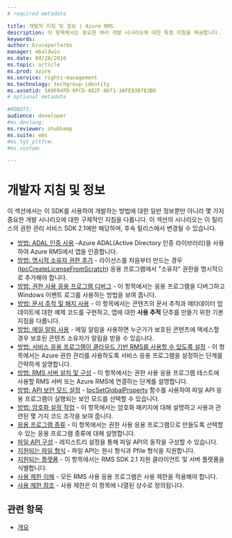 ```yaml
---
# required metadata

title: 개발자 지침 및 정보 | Azure RMS
description: 이 항목에서는 중요한 여러 개발 시나리오에 대한 특정 지침을 제공합니다.
keywords:
author: bruceperlerms
manager: mbaldwin
ms.date: 04/28/2016
ms.topic: article
ms.prod: azure
ms.service: rights-management
ms.technology: techgroup-identity
ms.assetid: 5A9F04FD-0FCD-482F-8671-36FE93B783B0
# optional metadata

#ROBOTS:
audience: developer
#ms.devlang:
ms.reviewer: shubhamp
ms.suite: ems
#ms.tgt_pltfrm:
#ms.custom:

---
```


# 개발자 지침 및 정보

이 섹션에서는 이 SDK를 사용하여 개발하는 방법에 대한 일반 정보뿐만 아니라 몇 가지 중요한 개발 시나리오에 대한 구체적인 지침을 다룹니다. 이 섹션의 시나리오는 이 릴리스의 권한 관리 서비스 SDK 2.1에만 해당하며, 후속 릴리스에서 변경될 수 있습니다.
- [방법: ADAL 인증 사용](how-to-use-adal-authentication.md) -Azure ADAL(Active Directory 인증 라이브러리)을 사용하여 Azure RMS에서 앱을 인증합니다.
- [방법: 명시적 소유자 권한 추가](add-explicit-owner-rights.md) - 라이선스를 처음부터 만드는 경우([IpcCreateLicenseFromScratch](/rights-management/sdk/2.1/api/win/functions#msipc_ipccreatelicensefromscratch)) 응용 프로그램에서 &quot;소유자&quot; 권한을 명시적으로 추가해야 합니다.
- [방법: 권한 사용 응용 프로그램 디버그](debugging-applications-that-use-ad-rms.md) - 이 항목에서는 응용 프로그램을 디버그하고 Windows 이벤트 로그를 사용하는 방법을 보여 줍니다.
- [방법: 문서 추적 및 해지 사용](tracking-content.md) - 이 항목에서는 콘텐츠의 문서 추적과 메타데이터 업데이트에 대한 예제 코드를 구현하고, 앱에 대한 **사용 추적** 단추를 만들기 위한 기본 지침을 다룹니다.
- [방법: 메일 알림 사용](how-to-enable-email-notification.md) - 메일 알림을 사용하면 누군가가 보호된 콘텐츠에 액세스할 경우 보호된 콘텐츠 소유자가 알림을 받을 수 있습니다.
- [방법: 서비스 응용 프로그램이 클라우드 기반 RMS를 사용할 수 있도록 설정](how-to-use-file-api-with-aadrm-cloud.md) - 이 항목에서는 Azure 권한 관리를 사용하도록 서비스 응용 프로그램을 설정하는 단계를 간략하게 설명합니다.
- [방법: RMS 서버 설치 및 구성](how-to-install-and-configure-an-rms-server.md) - 이 항목에서는 권한 사용 응용 프로그램 테스트에 사용할 RMS 서버 또는 Azure RMS에 연결하는 단계를 설명합니다.
- [방법: API 보안 모드 설정](setting-the-api-security-mode-api-mode.md) - [IpcSetGlobalProperty](/rights-management/sdk/2.1/api/win/functions#msipc_ipcsetglobalproperty) 함수를 사용하여 파일 API 응용 프로그램이 실행되는 보안 모드를 선택할 수 있습니다.
- [방법: 암호화 설정 작업](working-with-encryption.md) - 이 항목에서는 암호화 패키지에 대해 설명하고 사용과 관련된 몇 가지 코드 조각을 보여 줍니다.
- [응용 프로그램 종류](application-types.md) - 이 항목에서는 권한 사용 응용 프로그램으로 만들도록 선택할 수 있는 응용 프로그램 종류에 대해 설명합니다.
- [파일 API 구성](file-api-configuration.md) - 레지스트리 설정을 통해 파일 API의 동작을 구성할 수 있습니다.
- [지원되는 파일 형식](supported-file-formats.md) - 파일 API는 원시 형식과 Pfile 형식을 지원합니다.
- [지원되는 플랫폼](supported-platforms.md) - 이 항목에서는 RMS SDK 2.1 지원 클라이언트 및 서버 플랫폼을 식별합니다.
- [사용 제한 이해](understanding-usage-restrictions.md) - 모든 RMS 사용 응용 프로그램은 사용 제한을 적용해야 합니다.
- [사용 제한 참조](usage-restriction-reference.md) - 사용 제한은 이 항목에 나열된 상수로 정의됩니다.

 
## 관련 항목 ##
* [개요](ad-rms-overview.md)
 

 


<!--HONumber=Jun16_HO2-->


